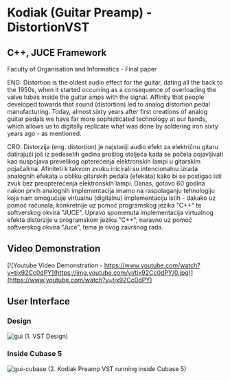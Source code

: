 # Kodiak (Guitar Preamp) - DistortionVST
## C++, JUCE Framework
Faculty of Organisation and Informatics - Final paper

ENG:
Distortion is the oldest audio effect for the guitar, dating all the back to the 1950s, when it started occurring as a consequence of overloading the valve tubes inside the guitar amps with the signal. Affinity that people developed towards that sound (distortion) led to analog distortion pedal manufacturing. Today, almost sixty years after first creations of analog guitar pedals we have far more sophisticated technology at our hands, which allows us to digitally replicate what was done by soldering iron sixty years ago - as mentioned.

CRO:
Distorzija (eng. distortion) je najstariji audio efekt za električnu gitaru datirajući još iz pedesetih godina prošlog stoljeća kada se počela pojavljivati kao nuspojava prevelikog opterećenja elektronskih lampi u gitarskim pojačalima. Afiniteti k takvom zvuku inicirali su intencionalnu izrada analognih efekata u obliku gitarskih pedala (efekata) kako bi se postigao isti zvuk bez preopterećenja elektronskih lampi. Danas, gotovo 60 godina nakon prvih analognih implementacija imamo na raspolaganju tehnologiju koja nam omogućuje virtualnu (digitalnu) implementaciju istih - dakako uz pomoć računala, konkretnije uz pomoć programskog jezika "C++" te softverskog okvira "JUCE". Upravo spomenuta implementacija virtualnog efekta distorzije u programskom jeziku "C++", naravno uz pomoć softverskog okvira "Juce", tema je ovog završnog rada.

## Video Demonstration
[![Youtube Video Demonstration - https://www.youtube.com/watch?v=tjx92Cc0dPY](https://img.youtube.com/vi/tjx92Cc0dPY/0.jpg)](https://www.youtube.com/watch?v=tjx92Cc0dPY)

## User Interface
### Design
![gui](https://user-images.githubusercontent.com/29998991/67144687-a550a080-f279-11e9-99aa-e45e044b2035.jpg)
(1. VST Design)
### Inside Cubase 5
![gui-cubase](https://user-images.githubusercontent.com/29998991/67144691-bb5e6100-f279-11e9-8c09-db5e4391ae32.png)
(2. Kodiak Preamp VST running inside Cubase 5)

